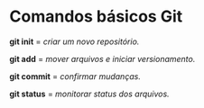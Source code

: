 # Comandos básicos Git

**git init** = _criar um novo repositório._

**git add** = _mover arquivos e iniciar versionamento._

**git commit** = _confirmar mudanças._

**git status** = _monitorar status dos arquivos._

 